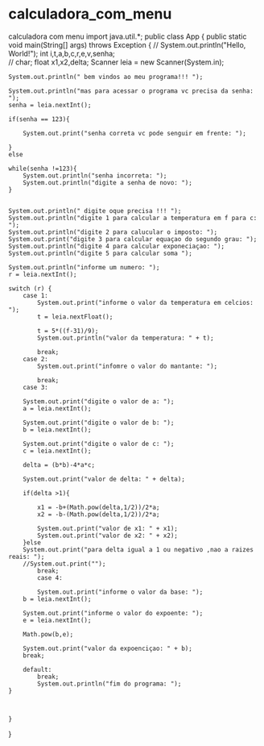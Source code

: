 # calculadora_com_menu
calculadora com menu
import java.util.*;
public class App {
    public static void main(String[] args) throws Exception {
    // System.out.println("Hello, World!");
    int i,t,a,b,c,r,e,v,senha;    
    // char;
    float x1,x2,delta;
    Scanner leia = new Scanner(System.in);
    
    System.out.println(" bem vindos ao meu programa!!! ");
    
    System.out.println("mas para acessar o programa vc precisa da senha: ");
    senha = leia.nextInt();
    
    if(senha == 123){
        
        System.out.print("senha correta vc pode senguir em frente: ");
        
    }
    else 
    
    while(senha !=123){
        System.out.println("senha incorreta: ");
        System.out.println("digite a senha de novo: ");
    }

    
    System.out.println(" digite oque precisa !!! ");
    System.out.println("digite 1 para calcular a temperatura em f para c: ");
    System.out.println("digite 2 para calucular o imposto: ");
    System.out.print("digite 3 para calcular equaçao do segundo grau: ");
    System.out.println("digite 4 para calcular exponeciaçao: ");
    System.out.println("digite 5 para calcular soma ");
    
    System.out.println("informe um numero: ");
    r = leia.nextInt();
    
    switch (r) {
        case 1:
            System.out.print("informe o valor da temperatura em celcios: ");
            t = leia.nextFloat();
            
            t = 5*((f-31)/9);
            System.out.println("valor da temperatura: " + t);
            
            break;
        case 2:
            System.out.print("infomre o valor do mantante: ");
        
            break;
        case 3:
        
        System.out.print("digite o valor de a: ");
        a = leia.nextInt();
        
        System.out.print("digite o valor de b: ");
        b = leia.nextInt();

        System.out.print("digite o valor de c: ");
        c = leia.nextInt();

        delta = (b*b)-4*a*c;
        
        System.out.print("valor de delta: " + delta);
        
        if(delta >1){
            
            x1 = -b+(Math.pow(delta,1/2))/2*a;   
            x2 = -b-(Math.pow(delta,1/2))/2*a; 
            
            System.out.print("valor de x1: " + x1);
            System.out.print("valor de x2: " + x2);
        }else
        System.out.print("para delta igual a 1 ou negativo ,nao a raizes reais: ");
        //System.out.print("");
            break;        
            case 4:
            
            System.out.print("informe o valor da base: ");
        b = leia.nextInt();
        
        System.out.print("informe o valor do expoente: ");
        e = leia.nextInt();
        
        Math.pow(b,e);
        
        System.out.print("valor da expoenciçao: " + b);
        break;
        
        default:
            break;
            System.out.println("fim do programa: ");
    }
    
    
    
    }
}
